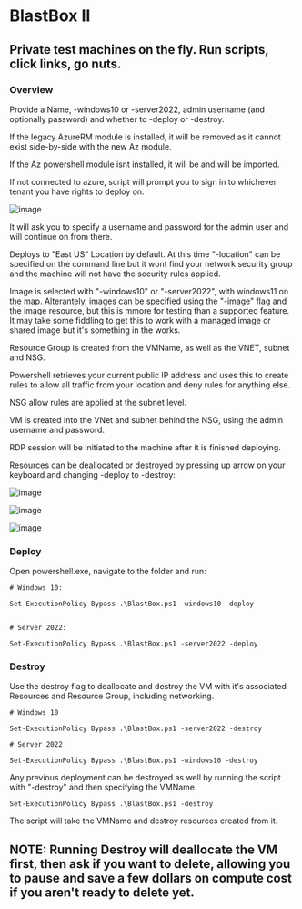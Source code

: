 # BlastBox II

## Private test machines on the fly. Run scripts, click links, go nuts.

### Overview
Provide a Name, -windows10 or -server2022, admin username (and optionally password) and whether to -deploy or -destroy.

If the legacy AzureRM module is installed, it will be removed as it cannot exist side-by-side with the new Az module.

If the Az powershell module isnt installed, it will be and will be imported.

If not connected to azure, script will prompt you to sign in to whichever tenant you have rights to deploy on.

![image](https://user-images.githubusercontent.com/65114647/222898992-2d2bfdb3-8f5b-4946-b05d-207ea9a7ed02.png)

It will ask you to specify a username and password for the admin user and will continue on from there.

Deploys to "East US" Location by default. At this time "-location" can be specified on the command line but it wont find your network security group and the machine will not have the security rules applied.

Image is selected with "-windows10" or "-server2022", with windows11 on the map.
Alterantely, images can be specified using the "-image" flag and the image resource, but this is mmore for testing than a supported feature. It may take some fiddling to get this to work with a managed image or shared image but it's something in the works.

Resource Group is created from the VMName, as well as the VNET, subnet and NSG.

Powershell retrieves your current public IP address and uses this to create rules to allow all traffic from your location and deny rules for anything else.

NSG allow rules are applied at the subnet level.

VM is created into the VNet and subnet behind the NSG, using the admin username and password.

RDP session will be initiated to the machine after it is finished deploying.

Resources can be deallocated or destroyed by pressing up arrow on your keyboard and changing -deploy to -destroy:

![image](https://user-images.githubusercontent.com/65114647/222897627-9f6429a2-e274-4f3a-830b-f11e70123e0b.png)

![image](https://user-images.githubusercontent.com/65114647/222899334-2393f630-6b95-4749-a4fa-ca6deb5f876d.png)

![image](https://user-images.githubusercontent.com/65114647/222899413-299be5b1-e5db-45ea-b069-4134bfe0f9ae.png)


### Deploy
Open powershell.exe, navigate to the folder and run:

```
# Windows 10:

Set-ExecutionPolicy Bypass .\BlastBox.ps1 -windows10 -deploy

 
# Server 2022:

Set-ExecutionPolicy Bypass .\BlastBox.ps1 -server2022 -deploy

```

### Destroy
Use the destroy flag to deallocate and destroy the VM with it's associated Resources and Resource Group, including networking.
```
# Windows 10

Set-ExecutionPolicy Bypass .\BlastBox.ps1 -server2022 -destroy

# Server 2022

Set-ExecutionPolicy Bypass .\BlastBox.ps1 -windows10 -destroy
```

Any previous deployment can be destroyed as well by running the script with "-destroy" and then specifying the VMName.

```
Set-ExecutionPolicy Bypass .\BlastBox.ps1 -destroy
```

The script will take the VMName and destroy resources created from it.

## NOTE: Running Destroy will deallocate the VM first, then ask if you want to delete, allowing you to pause and save a few dollars on compute cost if you aren't ready to delete yet.

